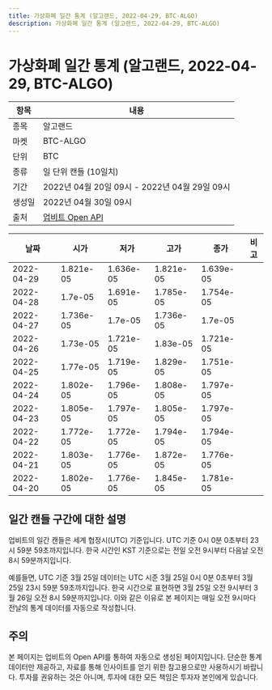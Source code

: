 ```yaml
---
title: 가상화폐 일간 통계 (알고랜드, 2022-04-29, BTC-ALGO)
description: 가상화폐 일간 통계 (알고랜드, 2022-04-29, BTC-ALGO)
---
```



가상화폐 일간 통계 (알고랜드, 2022-04-29, BTC-ALGO)
===

|항목|내용|
|--|--|
|종목|알고랜드|
|마켓|BTC-ALGO|
|단위|BTC|
|종류|일 단위 캔들 (10일치)|
|기간|2022년 04월 20일 09시 - 2022년 04월 29일 09시|
|생성일|2022년 04월 30일 09시|
|출처|[업비트 Open API](https://docs.upbit.com)|


|날짜|시가|저가|고가|종가|비고|
|--|--|--|--|--|--|
|2022-04-29|1.821e-05|1.636e-05|1.821e-05|1.639e-05|    |
|2022-04-28|1.7e-05|1.691e-05|1.785e-05|1.754e-05|    |
|2022-04-27|1.736e-05|1.7e-05|1.736e-05|1.7e-05|    |
|2022-04-26|1.73e-05|1.721e-05|1.83e-05|1.721e-05|    |
|2022-04-25|1.77e-05|1.719e-05|1.829e-05|1.751e-05|    |
|2022-04-24|1.802e-05|1.796e-05|1.808e-05|1.797e-05|    |
|2022-04-23|1.805e-05|1.797e-05|1.805e-05|1.797e-05|    |
|2022-04-22|1.772e-05|1.772e-05|1.794e-05|1.794e-05|    |
|2022-04-21|1.803e-05|1.776e-05|1.872e-05|1.776e-05|    |
|2022-04-20|1.802e-05|1.776e-05|1.845e-05|1.781e-05|    |


일간 캔들 구간에 대한 설명
---


업비트의 일간 캔들은 세계 협정시(UTC) 기준입니다. 
UTC 기준 0시 0분 0초부터 23시 59분 59초까지입니다. 
한국 시간인 KST 기준으로는 전일 오전 9시부터 다음날 오전 8시 59분까지입니다. 


예를들면, UTC 기준 3월 25일 데이터는 UTC 시준 3월 25일 0시 0분 0초부터 3월 25일 23시 59분 59초까지입니다. 
한국 시간으로 표현하면 3월 25일 오전 9시부터 3월 26일 오전 8시 59분까지입니다. 
이와 같은 이유로 본 페이지는 매일 오전 9시마다 전날의 통계 데이터를 자동으로 작성합니다. 


주의
---


본 페이지는 업비트의 Open API를 통하여 자동으로 생성된 페이지입니다. 
단순한 통계 데이터만 제공하고, 자료를 통해 인사이트를 얻기 위한 참고용으로만 사용하시기 바랍니다. 
투자를 권유하는 것은 아니며, 투자에 대한 모든 책임은 투자자 본인에게 있습니다. 
